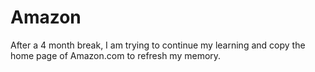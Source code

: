 # Amazon
After a 4 month break, I am trying to continue my learning and copy the home page of Amazon.com to refresh my memory.

